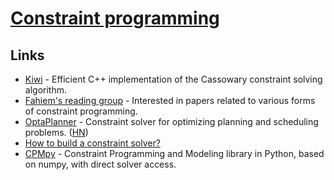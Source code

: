 # [Constraint programming](https://en.wikipedia.org/wiki/Constraint_programming)

## Links

- [Kiwi](https://github.com/nucleic/kiwi) - Efficient C++ implementation of the Cassowary constraint solving algorithm.
- [Fahiem's reading group](http://www.cs.toronto.edu/~ozan/cpgroup/) - Interested in papers related to various forms of constraint programming.
- [OptaPlanner](https://www.optaplanner.org/) - Constraint solver for optimizing planning and scheduling problems. ([HN](https://news.ycombinator.com/item?id=24761714))
- [How to build a constraint solver?](https://opensourc.es/blog/constraint-solver-1/)
- [CPMpy](https://github.com/CPMpy/cpmpy) - Constraint Programming and Modeling library in Python, based on numpy, with direct solver access.

